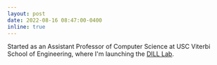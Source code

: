 ```yaml
---
layout: post
date: 2022-08-16 08:47:00-0400
inline: true
---
```


Started as an Assistant Professor of Computer Science at USC Viterbi School of Engineering, where I'm launching the [DILL Lab](https://dill-lab.github.io/).
